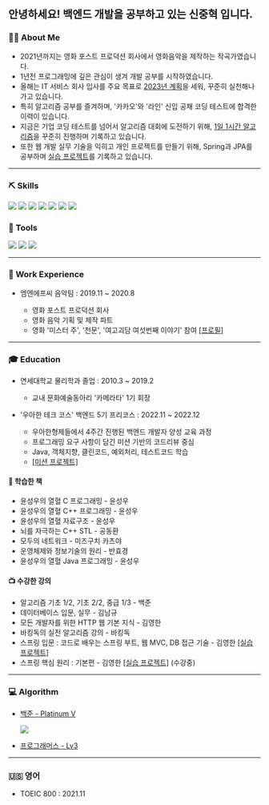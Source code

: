 ## 안녕하세요! 백엔드 개발을 공부하고 있는 신중혁 입니다.

### 💁🏻 About Me
- 2021년까지는 영화 포스트 프로덕션 회사에서 영화음악을 제작하는 작곡가였습니다.
- 1년전 프로그래밍에 깊은 관심이 생겨 개발 공부를 시작하였습니다.
- 올해는 IT 서비스 회사 입사를 주요 목표로 [2023년 계획](https://github.com/Joshua-Shin/PlansFor2023)을 세워, 꾸준히 실천해나가고 있습니다.
- 특히 알고리즘 공부를 즐겨하며, '카카오'와 '라인' 신입 공채 코딩 테스트에 합격한 이력이 있습니다.
- 지금은 기업 코딩 테스트를 넘어서 알고리즘 대회에 도전하기 위해, [1일 1시간 알고리즘](https://github.com/Joshua-Shin/Algorithm-BaekJoon)을 꾸준히 진행하며 기록하고 있습니다.
- 또한 웹 개발 실무 기술을 익히고 개인 프로젝트를 만들기 위해, Spring과 JPA를 공부하며 [실습 프로젝트](https://github.com/Joshua-Shin/hello-spring)를 기록하고 있습니다.

-------

### ⛏️ Skills
<img src="https://img.shields.io/badge/C++-00599C?style=for-the-badge&logo=cplusplus&logoColor=white"/> <img src="https://img.shields.io/badge/JAVA-007396?style=for-the-badge&logo=java&logoColor=white"> <img src="https://img.shields.io/badge/Spring-6DB33F?style=for-the-badge&logo=Spring&logoColor=white"> <img src="https://img.shields.io/badge/Spring Boot-6DB33F?style=for-the-badge&logo=SpringBoot&logoColor=white"> <img src="https://img.shields.io/badge/JPA-59666C?style=for-the-badge&logo=Hibernate&logoColor=white"> <img src="https://img.shields.io/badge/JUnit5-25A162?style=for-the-badge&logo=junit5&logoColor=white"> <img src="https://img.shields.io/badge/mysql-4479A1?style=for-the-badge&logo=mysql&logoColor=white">

### 🔧 Tools
<img src="https://img.shields.io/badge/VSCode-007ACC?style=for-the-badge&logo=visualstudiocode&logoColor=white"/> <img src="https://img.shields.io/badge/IntelliJ-000000?style=for-the-badge&logo=intellijidea&logoColor=white"/> <img src="https://img.shields.io/badge/github-181717?style=for-the-badge&logo=github&logoColor=white"/>

-------

### 🏢 Work Experience
- 엠엔에프씨 음악팀 : 2019.11 ~ 2020.8 
 
  - 영화 포스트 프로덕션 회사
  - 영화 음악 기획 및 제작 파트
  - 영화 '미스터 주', '천문', '여고괴담 여섯번째 이야기' 참여 [[프로필]](https://search.naver.com/search.naver?where=nexearch&sm=tab_etc&mra=bjky&x_csa=%7B%22fromUi%22%3A%22kb%22%7D&pkid=1&os=2996906&qvt=0&query=%EC%8B%A0%EC%A4%91%ED%98%81)

-------

### 🎓 Education
- 연세대학교 물리학과 졸업 : 2010.3 ~ 2019.2
  - 교내 문화예술동아리 '카메라타' 1기 회장

- '우아한 테크 코스' 백엔드 5기 프리코스 : 2022.11 ~ 2022.12
  - 우아한형제들에서 4주간 진행된 백엔드 개발자 양성 교육 과정
  - 프로그래밍 요구 사항이 담긴 미션 기반의 코드리뷰 중심
  - Java, 객체지향, 클린코드, 예외처리, 테스트코드 학습
  - [[미션 프로젝트]](https://github.com/Joshua-Shin/java-bridge)

#### 📗 학습한 책
- 윤성우의 열혈 C 프로그래밍 - 윤성우
- 윤성우의 열혈 C++ 프로그래밍 - 윤성우
- 윤성우의 열혈 자료구조 - 윤성우
- 뇌를 자극하는 C++ STL - 공동환
- 모두의 네트워크 - 미즈구치 카츠야
- 운영체제와 정보기술의 원리 - 반효경
- 윤성우의 열혈 Java 프로그래밍 - 윤성우
#### 📺 수강한 강의
- 알고리즘 기초 1/2, 기초 2/2, 중급 1/3 - 백준
- 데이터베이스 입문, 실무 - 김남규
- 모든 개발자를 위한 HTTP 웹 기본 지식 - 김영한
- 바킹독의 실전 알고리즘 강의 - 바킹독
- 스프링 입문 : 코드로 배우는 스프링 부트, 웹 MVC, DB 접근 기술 - 김영한 [[실습 프로젝트]](https://github.com/Joshua-Shin/hello-spring)
- 스프링 핵심 원리 : 기본편 - 김영한 [[실습 프로젝트]](https://github.com/Joshua-Shin/core) (수강중) 

-------

### 💻 Algorithm
- [백준 - Platinum V](https://solved.ac/profile/sjh910805) 
     
     
     <img src="http://mazassumnida.wtf/api/v2/generate_badge?boj=sjh910805">
- [프로그래머스 - Lv3](https://career.programmers.co.kr/pr/sjh910805_1792)

-------

### 🇺🇸 영어
- TOEIC 800 : 2021.11

